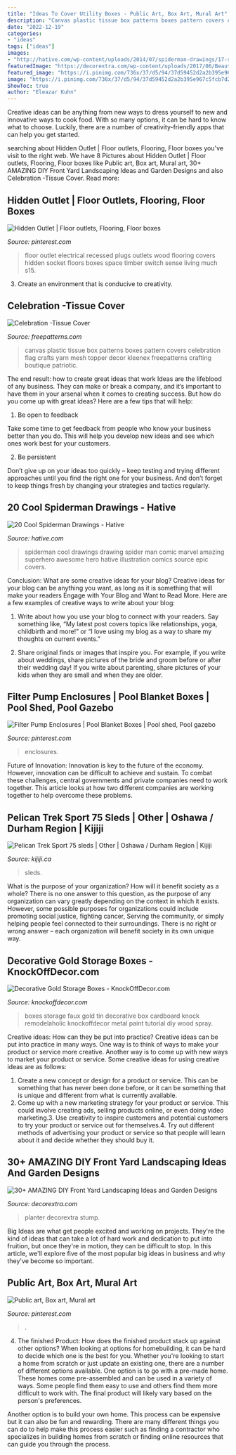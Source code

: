 ```yaml
---
title: "Ideas To Cover Utility Boxes - Public Art, Box Art, Mural Art"
description: "Canvas plastic tissue box patterns boxes pattern covers celebration flag crafts yarn mesh topper decor kleenex freepatterns crafting boutique patriotic"
date: "2022-12-19"
categories:
- "ideas"
tags: ["ideas"]
images:
- "http://hative.com/wp-content/uploads/2014/07/spiderman-drawings/17-spiderman-drawings.jpg"
featuredImage: "https://decorextra.com/wp-content/uploads/2017/06/Beautiful-Landscaping-Front-Yard-Landscaping-Ideas-and-projects.jpg"
featured_image: "https://i.pinimg.com/736x/37/d5/94/37d59452d2a2b395e967c5fcb7d24445--electric-utility-outdoor-art.jpg"
image: "https://i.pinimg.com/736x/37/d5/94/37d59452d2a2b395e967c5fcb7d24445--electric-utility-outdoor-art.jpg"
ShowToc: true
author: "Eleazar Kuhn"
---
```



Creative ideas can be anything from new ways to dress yourself to new and innovative ways to cook food. With so many options, it can be hard to know what to choose. Luckily, there are a number of creativity-friendly apps that can help you get started.

	

		
searching about Hidden Outlet | Floor outlets, Flooring, Floor boxes you've visit to the right web. We have 8 Pictures about Hidden Outlet | Floor outlets, Flooring, Floor boxes like Public art, Box art, Mural art, 30+ AMAZING DIY Front Yard Landscaping Ideas and Garden Designs and also Celebration -Tissue Cover. Read more:
		
    
## Hidden Outlet | Floor Outlets, Flooring, Floor Boxes

<img loading=lazy src="https://i.pinimg.com/736x/a0/16/71/a016718d0a0f5355bf4fc6344a730968--flooring.jpg" onerror="this.onerror=null;this.src='https://tse2.mm.bing.net/th?id=OIP.tYIH-5OeFc_q5Ncqn1V5zwHaJ4&amp;pid=15.1';" alt="Hidden Outlet | Floor outlets, Flooring, Floor boxes">

_Source: pinterest.com_

>floor outlet electrical recessed plugs outlets wood flooring covers hidden socket floors boxes space timber switch sense living much s15. 

	

3. Create an environment that is conducive to creativity.

    
## Celebration -Tissue Cover

<img loading=lazy src="http://www.freepatterns.com/images/patterns/large/3247.jpg" onerror="this.onerror=null;this.src='https://tse3.mm.bing.net/th?id=OIP.eX40ud1SD33FeDrTlbRabQAAAA&amp;pid=15.1';" alt="Celebration -Tissue Cover">

_Source: freepatterns.com_

>canvas plastic tissue box patterns boxes pattern covers celebration flag crafts yarn mesh topper decor kleenex freepatterns crafting boutique patriotic. 

	

The end result: how to create great ideas that work
Ideas are the lifeblood of any business. They can make or break a company, and it’s important to have them in your arsenal when it comes to creating success. But how do you come up with great ideas? Here are a few tips that will help:
1. Be open to feedback

Take some time to get feedback from people who know your business better than you do. This will help you develop new ideas and see which ones work best for your customers.

2. Be persistent

Don’t give up on your ideas too quickly – keep testing and trying different approaches until you find the right one for your business. And don’t forget to keep things fresh by changing your strategies and tactics regularly.

    
## 20 Cool Spiderman Drawings - Hative

<img loading=lazy src="http://hative.com/wp-content/uploads/2014/07/spiderman-drawings/17-spiderman-drawings.jpg" onerror="this.onerror=null;this.src='https://tse4.mm.bing.net/th?id=OIP.wT8lEDYUwIo76O1JckQtaAHaLL&amp;pid=15.1';" alt="20 Cool Spiderman Drawings - Hative">

_Source: hative.com_

>spiderman cool drawings drawing spider man comic marvel amazing superhero awesome hero hative illustration comics source epic covers. 

	

Conclusion: What are some creative ideas for your blog?
Creative ideas for your blog can be anything you want, as long as it is something that will make your readers Engage with Your Blog and Want to Read More. Here are a few examples of creative ways to write about your blog:
1. Write about how you use your blog to connect with your readers. Say something like, “My latest post covers topics like relationships, yoga, childbirth and more!” or “I love using my blog as a way to share my thoughts on current events.”

2. Share original finds or images that inspire you. For example, if you write about weddings, share pictures of the bride and groom before or after their wedding day! If you write about parenting, share pictures of your kids when they are small and when they are older.


    
## Filter Pump Enclosures | Pool Blanket Boxes | Pool Shed, Pool Gazebo

<img loading=lazy src="https://i.pinimg.com/736x/89/84/5b/89845b371840000e8823fe70694b6f65.jpg" onerror="this.onerror=null;this.src='https://tse4.mm.bing.net/th?id=OIP.bpXPQwytkws4i2LPiTGmUAHaJ4&amp;pid=15.1';" alt="Filter Pump Enclosures | Pool Blanket Boxes | Pool shed, Pool gazebo">

_Source: pinterest.com_

>enclosures. 

	

Future of Innovation:
Innovation is key to the future of the economy. However, innovation can be difficult to achieve and sustain. To combat these challenges, central governments and private companies need to work together. This article looks at how two different companies are working together to help overcome these problems.

    
## Pelican Trek Sport 75 Sleds | Other | Oshawa / Durham Region | Kijiji

<img loading=lazy src="https://i.ebayimg.com/00/s/MTYwMFgxMjAw/z/1tUAAOSwyVdeNynG/$_20.JPG" onerror="this.onerror=null;this.src='https://tse4.mm.bing.net/th?id=OIP.h46A2YlMqC6X6rAcR4UrqQAAAA&amp;pid=15.1';" alt="Pelican Trek Sport 75 sleds | Other | Oshawa / Durham Region | Kijiji">

_Source: kijiji.ca_

>sleds. 

	

What is the purpose of your organization? How will it benefit society as a whole?
There is no one answer to this question, as the purpose of any organization can vary greatly depending on the context in which it exists. However, some possible purposes for organizations could include promoting social justice, fighting cancer, Serving the community, or simply helping people feel connected to their surroundings. There is no right or wrong answer – each organization will benefit society in its own unique way.

    
## Decorative Gold Storage Boxes - KnockOffDecor.com

<img loading=lazy src="https://knockoffdecor.com/wp-content/uploads/2015/08/DIY-Home-Decor-Faux-Metal-Boxes1.jpg" onerror="this.onerror=null;this.src='https://tse3.mm.bing.net/th?id=OIP.FfIBp4D4EnhsiQMvJqzhWwHaLo&amp;pid=15.1';" alt="Decorative Gold Storage Boxes - KnockOffDecor.com">

_Source: knockoffdecor.com_

>boxes storage faux gold tin decorative box cardboard knock remodelaholic knockoffdecor metal paint tutorial diy wood spray. 

	

Creative ideas: How can they be put into practice?
Creative ideas can be put into practice in many ways. One way is to think of ways to make your product or service more creative. Another way is to come up with new ways to market your product or service. Some creative ideas for using creative ideas are as follows:
1. Create a new concept or design for a product or service. This can be something that has never been done before, or it can be something that is unique and different from what is currently available.
2. Come up with a new marketing strategy for your product or service. This could involve creating ads, selling products online, or even doing video marketing.3. Use creativity to inspire customers and potential customers to try your product or service out for themselves.4. Try out different methods of advertising your product or service so that people will learn about it and decide whether they should buy it.

    
## 30+ AMAZING DIY Front Yard Landscaping Ideas And Garden Designs

<img loading=lazy src="https://decorextra.com/wp-content/uploads/2017/06/Beautiful-Landscaping-Front-Yard-Landscaping-Ideas-and-projects.jpg" onerror="this.onerror=null;this.src='https://tse3.mm.bing.net/th?id=OIP.w6qVqn4k2tcCK6XJJGt72gHaLG&amp;pid=15.1';" alt="30+ AMAZING DIY Front Yard Landscaping Ideas and Garden Designs">

_Source: decorextra.com_

>planter decorextra stump. 

	

Big Ideas are what get people excited and working on projects. They're the kind of ideas that can take a lot of hard work and dedication to put into fruition, but once they're in motion, they can be difficult to stop. In this article, we'll explore five of the most popular big ideas in business and why they've become so important.

    
## Public Art, Box Art, Mural Art

<img loading=lazy src="https://i.pinimg.com/736x/37/d5/94/37d59452d2a2b395e967c5fcb7d24445--electric-utility-outdoor-art.jpg" onerror="this.onerror=null;this.src='https://tse1.mm.bing.net/th?id=OIP.-vd_MwDPd445WgF0wvFzKQHaJ4&amp;pid=15.1';" alt="Public art, Box art, Mural art">

_Source: pinterest.com_

>. 

	

4. The finished Product: How does the finished product stack up against other options?
When looking at options for homebuilding, it can be hard to decide which one is the best for you. Whether you're looking to start a home from scratch or just update an existing one, there are a number of different options available. 
One option is to go with a pre-made home. These homes come pre-assembled and can be used in a variety of ways. Some people find them easy to use and others find them more difficult to work with. The final product will likely vary based on the person's preferences. 

Another option is to build your own home. This process can be expensive but it can also be fun and rewarding. There are many different things you can do to help make this process easier such as finding a contractor who specializes in building homes from scratch or finding online resources that can guide you through the process.

